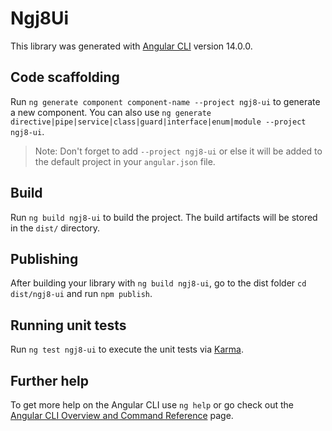 # Ngj8Ui

This library was generated with [Angular CLI](https://github.com/angular/angular-cli) version 14.0.0.

## Code scaffolding

Run `ng generate component component-name --project ngj8-ui` to generate a new component. You can also use `ng generate directive|pipe|service|class|guard|interface|enum|module --project ngj8-ui`.
> Note: Don't forget to add `--project ngj8-ui` or else it will be added to the default project in your `angular.json` file. 

## Build

Run `ng build ngj8-ui` to build the project. The build artifacts will be stored in the `dist/` directory.

## Publishing

After building your library with `ng build ngj8-ui`, go to the dist folder `cd dist/ngj8-ui` and run `npm publish`.

## Running unit tests

Run `ng test ngj8-ui` to execute the unit tests via [Karma](https://karma-runner.github.io).

## Further help

To get more help on the Angular CLI use `ng help` or go check out the [Angular CLI Overview and Command Reference](https://angular.io/cli) page.
